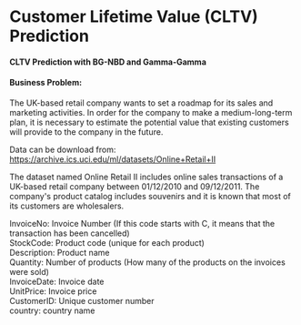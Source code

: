 # Customer Lifetime Value (CLTV) Prediction

#### CLTV Prediction with BG-NBD and Gamma-Gamma

#### Business Problem:

The UK-based retail company wants to set a roadmap for its sales and marketing activities. In order for the company to make a medium-long-term plan, it is necessary to estimate the potential value that existing customers will provide to the company in the future.

Data can be download from: https://archive.ics.uci.edu/ml/datasets/Online+Retail+II

The dataset named Online Retail II includes online sales transactions of a UK-based retail company between 01/12/2010 and 09/12/2011. The company's product catalog includes souvenirs and it is known that most of its customers are wholesalers.

InvoiceNo: Invoice Number (If this code starts with C, it means that the transaction has been cancelled) <br>
StockCode: Product code (unique for each product) <br>
Description: Product name <br>
Quantity: Number of products (How many of the products on the invoices were sold) <br>
InvoiceDate: Invoice date <br>
UnitPrice: Invoice price <br>
CustomerID: Unique customer number <br>
country: country name <br>
